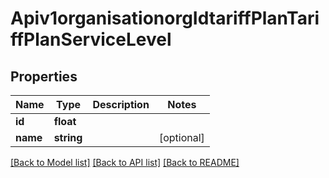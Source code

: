 # Apiv1organisationorgIdtariffPlanTariffPlanServiceLevel

## Properties
Name | Type | Description | Notes
------------ | ------------- | ------------- | -------------
**id** | **float** |  | 
**name** | **string** |  | [optional] 

[[Back to Model list]](../../README.md#documentation-for-models) [[Back to API list]](../../README.md#documentation-for-api-endpoints) [[Back to README]](../../README.md)

